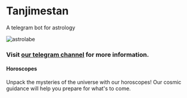 # Tanjimestan
A telegram bot for astrology

![astrolabe](https://github.com/ehsanbarkhordar/tanjimestan/blob/main/astrolabe.jpg?raw=true)
### Visit [our telegram channel](https://t.me/tanjimestan) for more information.

#### Horoscopes
Unpack the mysteries of the universe with our horoscopes! Our cosmic guidance will help you prepare for what's to come.

